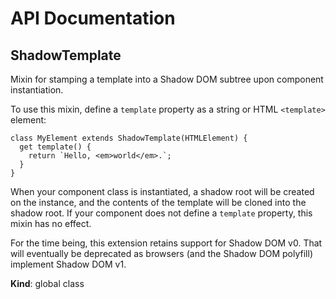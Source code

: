# API Documentation
<a name="ShadowTemplate"></a>
## ShadowTemplate
Mixin for stamping a template into a Shadow DOM subtree upon component
instantiation.

To use this mixin, define a `template` property as a string or HTML
`<template>` element:

    class MyElement extends ShadowTemplate(HTMLElement) {
      get template() {
        return `Hello, <em>world</em>.`;
      }
    }

When your component class is instantiated, a shadow root will be created on
the instance, and the contents of the template will be cloned into the
shadow root. If your component does not define a `template` property, this
mixin has no effect.

For the time being, this extension retains support for Shadow DOM v0. That
will eventually be deprecated as browsers (and the Shadow DOM polyfill)
implement Shadow DOM v1.

  **Kind**: global class
